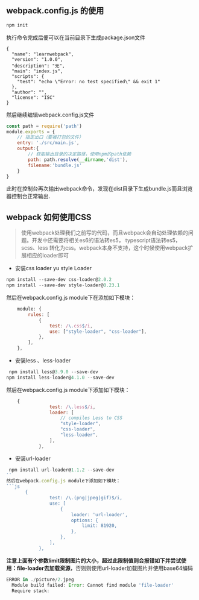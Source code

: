 ## webpack.config.js 的使用
```node.js
npm init
```
执行命令完成后便可以在当前目录下生成package.json文件
```json5
{
  "name": "learnwebpack",
  "version": "1.0.0",
  "description": "无",
  "main": "index.js",
  "scripts": {
    "test": "echo \"Error: no test specified\" && exit 1"
  },
  "author": "",
  "license": "ISC"
}
```

然后继续编辑webpack.config.js文件
```javascript
const path = require('path')
module.exports = {
    // 指定出口（要被打包的文件）
    entry: './src/main.js',
    output:{
        // 获取输出目录的决定路径，使用npm的path依赖
        path: path.resolve(__dirname,'dist'),
        filename:'bundle.js'
    }
}
```
此时在控制台再次输出webpack命令，发现在dist目录下生成bundle.js而且浏览器控制台正常输出.

## webpack 如何使用CSS
> 使用webpack处理我们之前写的代码，而且webpack会自动处理依赖的问题。开发中还需要将相关es6的语法转es5，
>typescript语法转es5，scss、less 转化为css。webpack本身不支持，这个时候使用webpack扩展相应的loader即可

- 安装css loader yu style Loader
```javascript
npm install --save-dev css-loader@2.0.2
npm install --save-dev style-loader@0.23.1
```
然后在webpack.config.js module下在添加如下模块：
```js
    module: {
        rules: [
            {
                test: /\.css$/i,
                use: ["style-loader", "css-loader"],
            },
        ],
    },
```
- 安装less 、less-loader
```js
 npm install less@3.9.0 --save-dev
npm install less-loader@4.1.0 --save-dev
```
然后在webpack.config.js module下添加如下模块：
```js
    {
                test: /\.less$/i,
                loader: [
                    // compiles Less to CSS
                    "style-loader",
                    "css-loader",
                    "less-loader",
                ],
            },
```

- 安装url-loader
```js
 npm install url-loader@1.1.2 --save-dev
``
然后在webpack.config.js module下添加如下模块：
```js
       {
                test: /\.(png|jpeg|gif)$/i,
                use: [
                    {
                        loader: 'url-loader',
                        options: {
                            limit: 81920,
                        },
                    },
                ],
            },
```
**注意上面有个参数limit限制图片的大小，超过此限制值则会报错如下并尝试使用：file-loader去加载资源**，否则则使用url-loader加载图片并使用base64编码
```js
ERROR in ./picture/2.jpeg
  Module build failed: Error: Cannot find module 'file-loader'
  Require stack:
```
